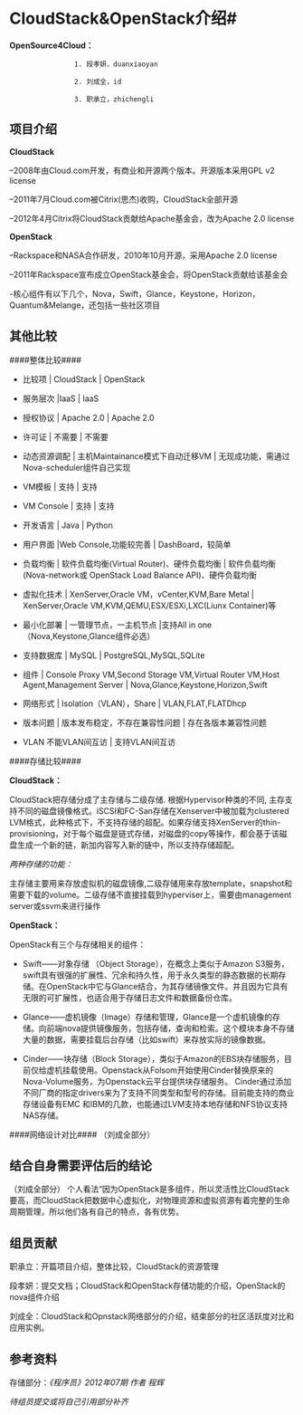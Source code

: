 # CloudStack&OpenStack介绍#



  **OpenSource4Cloud：**
  
                    1. 段孝妍，duanxiaoyan
        
                    2. 刘成全，id
                    
                    3. 职承立，zhichengli
                    
## 项目介绍 ##
 
**CloudStack** 

–2008年由Cloud.com开发，有商业和开源两个版本。开源版本采用GPL v2 license 

–2011年7月Cloud.com被Citrix(思杰)收购，CloudStack全部开源 

–2012年4月Citrix将CloudStack贡献给Apache基金会，改为Apache 2.0 license 

**OpenStack** 

–Rackspace和NASA合作研发，2010年10月开源，采用Apache 2.0 license 

–2011年Rackspace宣布成立OpenStack基金会，将OpenStack贡献给该基金会

-核心组件有以下几个，Nova，Swift，Glance，Keystone，Horizon，Quantum&Melange，还包括一些社区项目


## 其他比较 ##
####整体比较####


* 比较项  	| CloudStack	| OpenStack

* 服务层次	|IaaS	       |  IaaS

* 授权协议	| Apache 2.0	| Apache 2.0

* 许可证	| 不需要	| 不需要

* 动态资源调配	| 主机Maintainance模式下自动迁移VM	| 无现成功能，需通过Nova-scheduler组件自己实现

* VM模板	| 支持	| 支持

* VM Console	| 支持	| 支持

* 开发语言	| Java	| Python

* 用户界面	|Web Console,功能较完善	| DashBoard，较简单

* 负载均衡	| 软件负载均衡(Virtual Router)、硬件负载均衡	| 软件负载均衡(Nova-network或 OpenStack Load Balance API)、硬件负载均衡

* 虚拟化技术	| XenServer,Oracle VM，vCenter,KVM,Bare Metal	| XenServer,Oracle VM,KVM,QEMU,ESX/ESXi,LXC(Liunx Container)等

* 最小化部署	| 一管理节点，一主机节点	|支持All in one（Nova,Keystone,Glance组件必选）

* 支持数据库	| MySQL	| PostgreSQL,MySQL,SQLite

* 组件	| Console Proxy VM,Second Storage VM,Virtual Router VM,Host Agent,Management Server	| Nova,Glance,Keystone,Horizon,Swift

* 网络形式	| Isolation（VLAN），Share |	VLAN,FLAT,FLATDhcp

* 版本问题	| 版本发布稳定，不存在兼容性问题	| 存在各版本兼容性问题
 
* VLAN	不能VLAN间互访	| 支持VLAN间互访

####存储比较####

**CloudStack：**

   CloudStack把存储分成了主存储与二级存储. 根据Hypervisor种类的不同, 主存支持不同的磁盘镜像格式。iSCSI和FC-San存储在Xenserver中被加载为clustered LVM格式，此种格式下，不支持存储的超配。如果存储支持XenServer的thin-provisioning，对于每个磁盘是链式存储，对磁盘的copy等操作，都会基于该磁盘生成一个新的链，新加内容写入新的链中，所以支持存储超配。
   
   _两种存储的功能：_
   
   主存储主要用来存放虚拟机的磁盘镜像,二级存储用来存放template，snapshot和需要下载的volume。二级存储不直接挂载到hyperviser上，需要由management server或ssvm来进行操作

**OpenStack：**

   OpenStack有三个与存储相关的组件：

* Swift——对象存储 （Object Storage），在概念上类似于Amazon S3服务，swift具有很强的扩展性、冗余和持久性，用于永久类型的静态数据的长期存储。在OpenStack中它与Glance结合，为其存储镜像文件。并且因为它具有无限的可扩展性，也适合用于存储日志文件和数据备份仓库。

* Glance——虚机镜像（Image）存储和管理，Glance是一个虚机镜像的存储。向前端nova提供镜像服务，包括存储，查询和检索。这个模块本身不存储大量的数据，需要挂载后台存储（比如swift）来存放实际的镜像数据。

* Cinder——块存储（Block Storage），类似于Amazon的EBS块存储服务，目前仅给虚机挂载使用。Openstack从Folsom开始使用Cinder替换原来的Nova-Volume服务，为Openstack云平台提供块存储服务。
Cinder通过添加不同厂商的指定drivers来为了支持不同类型和型号的存储。目前能支持的商业存储设备有EMC 和IBM的几款，也能通过LVM支持本地存储和NFS协议支持NAS存储。

####网络设计对比####
（刘成全部分）


## 结合自身需要评估后的结论 ##
（刘成全部分）
个人看法“因为OpenStack是多组件，所以灵活性比CloudStack要高，而CloudStack把数据中心虚拟化，对物理资源和虚拟资源有着完整的生命周期管理，所以他们各有自己的特点，各有优势。


## 组员贡献 ##

职承立：开篇项目介绍，整体比较，CloudStack的资源管理

段孝妍：提交文档；CloudStack和OpenStack存储功能的介绍，OpenStack的nova组件介绍

刘成全：CloudStack和Opnstack网络部分的介绍，结束部分的社区活跃度对比和应用实例。

## 参考资料 ##
存储部分：_《程序员》2012年07期 作者 程辉_

_待组员提交或将自己引用部分补齐_
